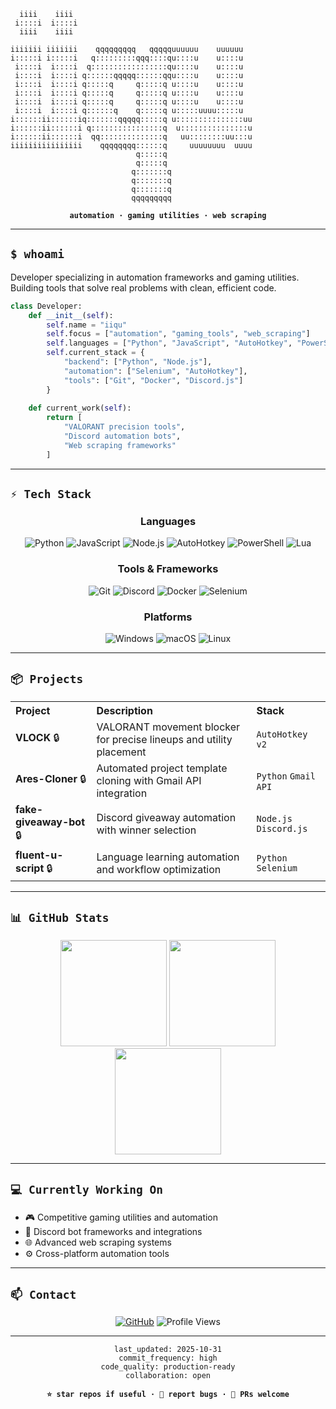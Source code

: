 ```ascii
  iiii    iiii                                        
 i::::i  i::::i                                       
  iiii    iiii                                        
                                                      
iiiiiii iiiiiii    qqqqqqqqq   qqqqquuuuuu    uuuuuu  
i:::::i i:::::i   q:::::::::qqq::::qu::::u    u::::u  
 i::::i  i::::i  q:::::::::::::::::qu::::u    u::::u  
 i::::i  i::::i q::::::qqqqq::::::qqu::::u    u::::u  
 i::::i  i::::i q:::::q     q:::::q u::::u    u::::u  
 i::::i  i::::i q:::::q     q:::::q u::::u    u::::u  
 i::::i  i::::i q:::::q     q:::::q u::::u    u::::u  
 i::::i  i::::i q::::::q    q:::::q u:::::uuuu:::::u  
i::::::ii::::::iq:::::::qqqqq:::::q u:::::::::::::::uu
i::::::ii::::::i q::::::::::::::::q  u:::::::::::::::u
i::::::ii::::::i  qq::::::::::::::q   uu::::::::uu:::u
iiiiiiiiiiiiiiii    qqqqqqqq::::::q     uuuuuuuu  uuuu
                            q:::::q                   
                            q:::::q                   
                           q:::::::q                  
                           q:::::::q                  
                           q:::::::q                  
                           qqqqqqqqq                  
```

<div align="center">

**`automation · gaming utilities · web scraping`**

</div>

---

## `$ whoami`

Developer specializing in automation frameworks and gaming utilities. Building tools that solve real problems with clean, efficient code.

```python
class Developer:
    def __init__(self):
        self.name = "iiqu"
        self.focus = ["automation", "gaming_tools", "web_scraping"]
        self.languages = ["Python", "JavaScript", "AutoHotkey", "PowerShell", "Lua"]
        self.current_stack = {
            "backend": ["Python", "Node.js"],
            "automation": ["Selenium", "AutoHotkey"],
            "tools": ["Git", "Docker", "Discord.js"]
        }
        
    def current_work(self):
        return [
            "VALORANT precision tools",
            "Discord automation bots",
            "Web scraping frameworks"
        ]
```

---

## `⚡ Tech Stack`

<div align="center">

### **Languages**

![Python](https://img.shields.io/badge/Python-3776AB?style=for-the-badge&logo=python&logoColor=white)
![JavaScript](https://img.shields.io/badge/JavaScript-F7DF1E?style=for-the-badge&logo=javascript&logoColor=black)
![Node.js](https://img.shields.io/badge/Node.js-339933?style=for-the-badge&logo=nodedotjs&logoColor=white)
![AutoHotkey](https://img.shields.io/badge/AutoHotkey-334455?style=for-the-badge&logo=autohotkey&logoColor=white)
![PowerShell](https://img.shields.io/badge/PowerShell-5391FE?style=for-the-badge&logo=windowspowershell&logoColor=white)
![Lua](https://img.shields.io/badge/Lua-2C2D72?style=for-the-badge&logo=lua&logoColor=white)

### **Tools & Frameworks**

![Git](https://img.shields.io/badge/Git-F05032?style=for-the-badge&logo=git&logoColor=white)
![Discord](https://img.shields.io/badge/Discord-5865F2?style=for-the-badge&logo=discord&logoColor=white)
![Docker](https://img.shields.io/badge/Docker-2496ED?style=for-the-badge&logo=docker&logoColor=white)
![Selenium](https://img.shields.io/badge/Selenium-43B02A?style=for-the-badge&logo=selenium&logoColor=white)

### **Platforms**

![Windows](https://img.shields.io/badge/Windows-0078D6?style=for-the-badge&logo=windows11&logoColor=white)
![macOS](https://img.shields.io/badge/macOS-000000?style=for-the-badge&logo=apple&logoColor=white)
![Linux](https://img.shields.io/badge/Linux-FCC624?style=for-the-badge&logo=linux&logoColor=black)

</div>

---

## `📦 Projects`

<table>
<tr>
<th align="left">Project</th>
<th align="left">Description</th>
<th align="left">Stack</th>
</tr>
<tr>
<td><strong>VLOCK</strong> 🔒</td>
<td>VALORANT movement blocker for precise lineups and utility placement</td>
<td><code>AutoHotkey v2</code></td>
</tr>
<tr>
<td><strong>Ares-Cloner</strong> 🔒</td>
<td>Automated project template cloning with Gmail API integration</td>
<td><code>Python</code> <code>Gmail API</code></td>
</tr>
<tr>
<td><strong>fake-giveaway-bot</strong> 🔒</td>
<td>Discord giveaway automation with winner selection</td>
<td><code>Node.js</code> <code>Discord.js</code></td>
</tr>
<tr>
<td><strong>fluent-u-script</strong> 🔒</td>
<td>Language learning automation and workflow optimization</td>
<td><code>Python</code> <code>Selenium</code></td>
</tr>
</table>

---

## `📊 GitHub Stats`

<div align="center">

<img src="https://github-readme-stats.vercel.app/api?username=iiqu&show_icons=true&theme=tokyonight&hide_border=true&bg_color=0d1117&title_color=58a6ff&icon_color=58a6ff&text_color=c9d1d9&count_private=true" height="170">

<img src="https://github-readme-streak-stats.herokuapp.com/?user=iiqu&theme=tokyonight&hide_border=true&background=0d1117&ring=58a6ff&fire=58a6ff&currStreakLabel=c9d1d9" height="170">

</div>

<div align="center">

<img src="https://github-readme-stats.vercel.app/api/top-langs/?username=iiqu&layout=compact&theme=tokyonight&hide_border=true&bg_color=0d1117&title_color=58a6ff&text_color=c9d1d9&langs_count=8" height="170">

</div>

---

## `💻 Currently Working On`

- 🎮 Competitive gaming utilities and automation
- 🤖 Discord bot frameworks and integrations
- 🌐 Advanced web scraping systems
- ⚙️ Cross-platform automation tools

---

## `📫 Contact`

<div align="center">

[![GitHub](https://img.shields.io/badge/GitHub-181717?style=for-the-badge&logo=github&logoColor=white)](https://github.com/iiqu)
![Profile Views](https://komarev.com/ghpvc/?username=iiqu&color=58a6ff&style=for-the-badge)

</div>

---

<div align="center">

```
last_updated: 2025-10-31
commit_frequency: high
code_quality: production-ready
collaboration: open
```

**`⭐ star repos if useful · 🐛 report bugs · 🤝 PRs welcome`**

</div>
